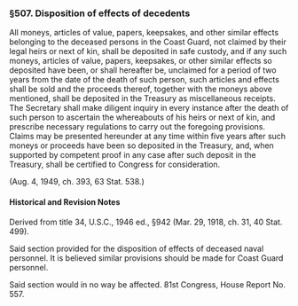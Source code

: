 ### §507. Disposition of effects of decedents ###

All moneys, articles of value, papers, keepsakes, and other similar effects belonging to the deceased persons in the Coast Guard, not claimed by their legal heirs or next of kin, shall be deposited in safe custody, and if any such moneys, articles of value, papers, keepsakes, or other similar effects so deposited have been, or shall hereafter be, unclaimed for a period of two years from the date of the death of such person, such articles and effects shall be sold and the proceeds thereof, together with the moneys above mentioned, shall be deposited in the Treasury as miscellaneous receipts. The Secretary shall make diligent inquiry in every instance after the death of such person to ascertain the whereabouts of his heirs or next of kin, and prescribe necessary regulations to carry out the foregoing provisions. Claims may be presented hereunder at any time within five years after such moneys or proceeds have been so deposited in the Treasury, and, when supported by competent proof in any case after such deposit in the Treasury, shall be certified to Congress for consideration.

(Aug. 4, 1949, ch. 393, 63 Stat. 538.)

#### Historical and Revision Notes ####

Derived from title 34, U.S.C., 1946 ed., §942 (Mar. 29, 1918, ch. 31, 40 Stat. 499).

Said section provided for the disposition of effects of deceased naval personnel. It is believed similar provisions should be made for Coast Guard personnel.

Said section would in no way be affected. 81st Congress, House Report No. 557.